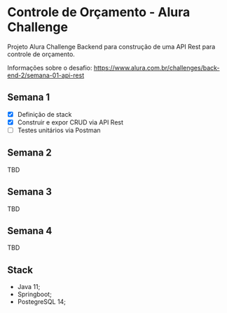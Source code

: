 # Controle de Orçamento - Alura Challenge

Projeto Alura Challenge Backend para construção de uma API Rest para controle de orçamento.

Informações sobre o desafio: https://www.alura.com.br/challenges/back-end-2/semana-01-api-rest

 ## Semana 1
- [X] Definição de stack
- [X] Construir e expor CRUD via API Rest
- [ ] Testes unitários via Postman
 ## Semana 2
TBD
 ## Semana 3
TBD
 ## Semana 4
TBD

## Stack
- Java 11;
- Springboot;
- PostegreSQL 14;
